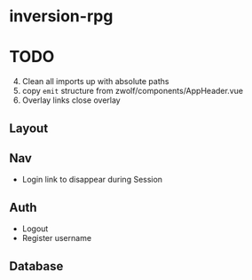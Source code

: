 # inversion-rpg
 
# TODO
4. Clean all imports up with absolute paths
7. copy `emit` structure from zwolf/components/AppHeader.vue
10. Overlay links close overlay

## Layout
## Nav
- Login link to disappear during Session
## Auth
- Logout
- Register username
## Database
## 